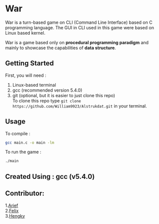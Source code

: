 # War
War is a turn-based game on CLI (Command Line Interface) based on C programming language.
The GUI in CLI used in this game were based on Linux based kernel.

War is a game based only on **procedural programming paradigm** and mainly to showcase the capabilities of **data structure**.

## Getting Started
First, you will need :
1. Linux-based terminal
2. gcc (recommended version 5.4.0)
3. git (optional, but it is easier to just clone this repo)<br>
To clone this repo type ```git clone https://github.com/William9923/Alstrukdat.git``` in your terminal.

## Usage
To compile :
```bash
gcc main.c -o main -lm
```
To run the game :
```bash
./main
```
## Created Using : gcc (v5.4.0)

## Contributor:
1.[Arief](https://github.com/ariefdarmawant)<br>
2.[Felix](https://github.com/felixsetiawan)<br>
3.[Hengky](https://github.com/hengkysuryaa)
